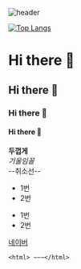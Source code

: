 ![header](https://capsule-render.vercel.app/api?type=wave&color=auto&height=300&section=header&text=깃허브%20특강&fontSize=90)

<!--
[![*'s github stats](https://github-readme-stats.vercel.app/api?username=ChoiSeonJun)](https://github.com/ChoiSeonJun)
-->

[![Top Langs](https://github-readme-stats.vercel.app/api/top-langs/?username=ChoiSeonJun)](https://github.com/ChoiSeonJun/github-readme-stats)

# Hi there 👋
## Hi there 👋
### Hi there 👋
#### Hi there 👋

**두껍게** <br>
*기울임꼴* <br>
--취소선-- <br>

* 1번
* 2번
- 1번
- 2번

[네이버](https://www.naver.com/)

```
<html> ~~~</html>
```





<!--
**ChoiSeonJun/ChoiSeonJun** is a ✨ _special_ ✨ repository because its `README.md` (this file) appears on your GitHub profile.

Here are some ideas to get you started:

- 🔭 I’m currently working on ...
- 🌱 I’m currently learning ...
- 👯 I’m looking to collaborate on ...
- 🤔 I’m looking for help with ...
- 💬 Ask me about ...
- 📫 How to reach me: ...
- 😄 Pronouns: ...
- ⚡ Fun fact: ...
-->
